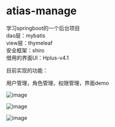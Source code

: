 # atias-manage
学习springboot的一个后台项目\
dao层：mybatis\
view层：thymeleaf\
安全框架：shiro\
借用的界面UI：Hplus-v4.1

目前实现的功能：

用户管理，角色管理，权限管理，界面demo

![image](https://note.youdao.com/yws/api/personal/file/8EAFB87517454FC78BFF4431EAF689AA?method=download&shareKey=6defa5aa40b6c655dc0952bff5398ed4)

![image](https://note.youdao.com/yws/api/personal/file/0A8B9F202ED94639A4950A45998DBB3C?method=download&shareKey=6defa5aa40b6c655dc0952bff5398ed4)

![image](https://note.youdao.com/yws/api/personal/file/B780F35288654596BB3F1289925731BB?method=download&shareKey=6c2d92b298210dae52a7926930083f71)
